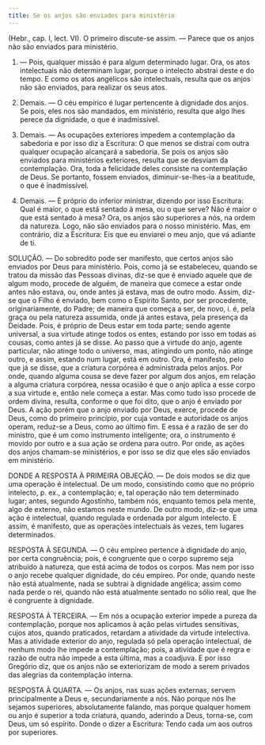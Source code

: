 ```yaml
---
title: Se os anjos são enviados para ministério
---
```


(Hebr., cap. I, lect. VI).
  O primeiro discute-se assim. — Parece que os anjos não são enviados para ministério.  

1. — Pois, qualquer missão é para algum determinado lugar. Ora, os atos intelectuais não determinam lugar, porque o intelecto abstrai deste e do tempo. E como os atos angélicos são intelectuais, resulta que os anjos não são enviados, para realizar os seus atos.  

2. Demais. — O céu empírico é lugar pertencente à dignidade dos anjos. Se pois, eles nos são mandados, em ministério, resulta que algo lhes perece da dignidade, o que é inadmissível.  

3. Demais. — As ocupações exteriores impedem a contemplação da sabedoria e por isso diz a Escritura: O que menos se distrai com outra qualquer ocupação alcançará a sabedoria. Se pois os anjos são enviados para ministérios exteriores, resulta que se desviam da contemplação. Ora, toda a felicidade deles consiste na contemplação de Deus. Se portanto, fossem enviados, diminuir-se-lhes-ia a beatitude, o que é inadmissível.  

4. Demais. — É próprio do inferior ministrar, dizendo por isso Escritura: Qual é maior, o que está sentado à mesa, ou o que serve? Não é maior o que está sentado à mesa? Ora, os anjos são superiores a nós, na ordem da natureza. Logo, não são enviados para o nosso ministério.  Mas, em contrário, diz a Escritura: Eis que eu enviarei o meu anjo, que vá adiante de ti.  

SOLUÇÃO. — Do sobredito pode ser manifesto, que certos anjos são enviados por Deus para ministério. Pois, como já se estabeleceu, quando se tratou da missão das Pessoas divinas, diz-se que é enviado aquele que de algum modo, procede de alguém, de maneira que comece a estar onde antes não estava, ou, onde antes já estava, mas de outro modo. Assim, diz-se que o Filho é enviado, bem como o Espírito Santo, por ser procedente, originariamente, do Padre; de maneira que começa a ser, de novo, i. é, pela graça ou pela natureza assumida, onde já antes estava, pela presença da Deidade. Pois, é próprio de Deus estar em toda parte; sendo agente universal, a sua virtude atinge todos os entes, estando por isso em todas as cousas, como antes já se disse. Ao passo que a virtude do anjo, agente particular, não atinge todo o universo, mas, atingindo um ponto, não atinge outro, e assim, estando num lugar, está em outro. Ora, é manifesto, pelo que já se disse, que a criatura corpórea é administrada pelos anjos. Por onde, quando alguma cousa se deve fazer por algum dos anjos, em relação a alguma criatura corpórea, nessa ocasião é que o anjo aplica a esse corpo a sua virtude e, então nele começa a estar. Mas como tudo isso procede de ordem divina, resulta, conforme o que foi dito, que o anjo é enviado por Deus. A ação porém que o anjo enviado por Deus, exerce, procede de Deus, como do primeiro princípio, por cuja vontade e autoridade os anjos operam, reduz-se a Deus, como ao último fim. E essa é a razão de ser do ministro, que é um como instrumento inteligente; ora, o instrumento é movido por outro e a sua ação se ordena para outro. Por onde, as ações dos anjos chamam-se ministérios, e por isso se diz que eles são enviados em ministério. 

DONDE A RESPOSTA À PRIMEIRA OBJEÇÃO. — De dois modos se diz que uma operação é intelectual. De um modo, consistindo como que no próprio intelecto, p. ex., a contemplação; e, tal operação não tem determinado lugar; antes, segundo Agostinho, também nós, enquanto temos pela mente, algo de externo, não estamos neste mundo. De outro modo, diz-se que uma ação é intelectual, quando regulada e ordenada por algum intelecto. E assim, é manifesto, que as operações intelectuais às vezes, tem lugares determinados.  

RESPOSTA À SEGUNDA. — O céu empíreo pertence à dignidade do anjo, por certa congruência; pois, é congruente que o corpo supremo seja atribuído à natureza, que está acima de todos os corpos. Mas nem por isso o anjo recebe qualquer dignidade, do céu empíreo. Por onde, quando neste não está atualmente, nada se subtrai à dignidade angélica; assim como nada perde o rei, quando não está atualmente sentado no sólio real, que lhe é congruente à dignidade.  

RESPOSTA À TERCEIRA. — Em nós a ocupação exterior impede a pureza da contemplação, porque nos aplicamos à ação pelas virtudes sensitivas, cujos atos, quando praticados, retardam a atividade da virtude intelectiva. Mas a atividade exterior do anjo, regulada só pela operação intelectual, de nenhum modo lhe impede a contemplação; pois, a atividade que é regra e razão de outra não impede a esta última, mas a coadjuva. E por isso Gregório diz, que os anjos não se exteriorizam de modo a serem privados das alegrias da contemplação interna.  

RESPOSTA À QUARTA. — Os anjos, nas suas ações externas, servem principalmente a Deus e, secundariamente a nós. Não porque nós lhe sejamos superiores, absolutamente falando, mas porque qualquer homem ou anjo é superior a toda criatura, quando, aderindo a Deus, torna-se, com Deus, um só espírito. Donde o dizer a Escritura: Tendo cada um aos outros por superiores.